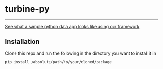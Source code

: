 # turbine-py
---- 
[See what a sample python data app looks like using our framework](https://github.com/meroxa/turbine-py-examples)


## Installation 


Clone this repo and run the following in the directory you want to install it in

`pip install /absolute/path/to/your/cloned/package`


